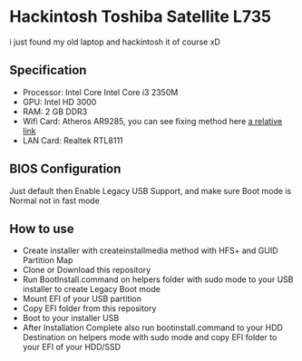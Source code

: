 # Hackintosh Toshiba Satellite L735

i just found my old laptop and hackintosh it of course xD

## Specification

-   Processor: Intel Core Intel Core i3 2350M
-   GPU: Intel HD 3000
-   RAM: 2 GB DDR3
-   Wifi Card: Atheros AR9285, you can see fixing method here [a relative link](./AR9285_Fix.md)
-   LAN Card: Realtek RTL8111

## BIOS Configuration

Just default then Enable Legacy USB Support, and make sure Boot mode is Normal not in fast mode

## How to use

-   Create installer with createinstallmedia method with HFS+ and GUID Partition Map
-   Clone or Download this repository
-   Run BootInstall.command on helpers folder with sudo mode to your USB installer to create Legacy Boot mode
-   Mount EFI of your USB partition
-   Copy EFI folder from this repository
-   Boot to your installer USB
-   After Installation Complete also run bootinstall.command to your HDD Destination on helpers mode with sudo mode and copy EFI folder to your EFI of your HDD/SSD
